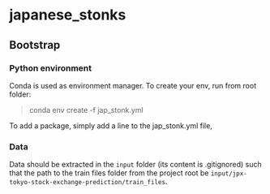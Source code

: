 # japanese_stonks

## Bootstrap

### Python environment

Conda is used as environment manager.
To create your env, run from root folder:

> conda env create -f jap_stonk.yml

To add a package, simply add a line to the jap_stonk.yml file,

### Data

Data should be extracted in the `input` folder (its content is .gitignored) such that the path to the train files folder from the project root be `input/jpx-tokyo-stock-exchange-prediction/train_files`.
